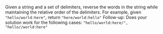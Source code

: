 Given a string and a set of delimiters, reverse the words in the string while maintaining the relative order of the delimiters. For example, given `"hello/world:here"`, return `"here/world:hello"`
Follow-up: Does your solution work for the following cases: `"hello/world:here/", "hello//world:here"`